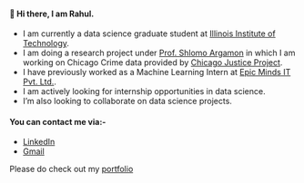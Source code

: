 
#### 👋 Hi there, I am Rahul. 
 - I am currently a data science graduate student at [Illinois Institute of Technology](https://www.iit.edu). 
 - I am doing a research project under [Prof. Shlomo Argamon](https://about.me/shlomoargamon) in which I am working on Chicago Crime data provided by [Chicago Justice Project](https://chicagojustice.org).
 - I have previously worked as a Machine Learning Intern at [Epic Minds IT Pvt. Ltd.](https://epicmindsit.com).
 - I am actively looking for internship opportunities in data science.
 - I’m also looking to collaborate on data science projects.
 
#### You can contact me via:-
- [LinkedIn](https://www.linkedin.com/in/rahul-nair-99007a9/)
- [Gmail](mailto:rahulmnair1997@gmail.com)

Please do check out my [portfolio](https://rahulmnair7.github.io/)

<!--
**rahulmnair1997/rahulmnair1997** is a ✨ _special_ ✨ repository because its `README.md` (this file) appears on your GitHub profile.

Here are some ideas to get you started:

- 🔭 I’m currently working on ...
- 🌱 I’m currently learning ...
- 👯 I’m looking to collaborate on ...
- 🤔 I’m looking for help with ...
- 💬 Ask me about ...
- 📫 How to reach me: ...
- 😄 Pronouns: ...
- ⚡ Fun fact: ...
-->
